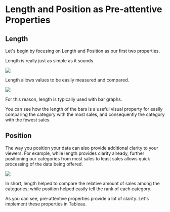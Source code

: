 # Length and Position as Pre-attentive Properties

Length
------

Let's begin by focusing on Length and Position as our first two properties.

Length is really just as simple as it sounds

![](https://miro.medium.com/max/3840/1*lCsjfmPwRHk-6phtDQw9VQ.gif)

Length allows values to be easily measured and compared.

![](https://miro.medium.com/max/3840/1*E71e_mQA_a98PYiGmHqNzg.gif)

For this reason, length is typically used with bar graphs.

You can see how the length of the bars is a useful visual property for easily comparing the category with the most sales, and consequently the category with the fewest sales.

Position
--------

The way you position your data can also provide additional clarity to your viewers. For example, while length provides clarity already, further positioning our categories from most sales to least sales allows quick processing of the data being offered.

![](https://miro.medium.com/max/3840/1*K-wq4olSrKchc6jNalUgmA.gif)

In short, length helped to compare the relative amount of sales among the categories; while position helped easily tell the rank of each category.

As you can see, pre-attentive properties provide a lot of clarity. Let's implement these properties in Tableau.